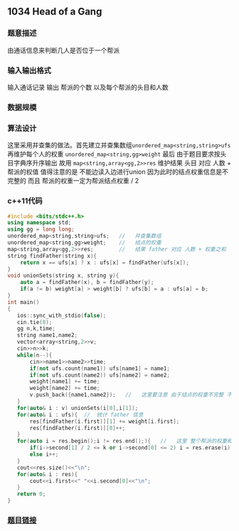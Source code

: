 ##  1034 Head of a Gang 
### 题意描述  
由通话信息来判断几人是否位于一个帮派
### 输入输出格式  
输入通话记录 输出 帮派的个数 以及每个帮派的头目和人数
### 数据规模  
### 算法设计  
这里采用并查集的做法。首先建立并查集数组`unordered_map<string,string>ufs` 再维护每个人的权重 `unordered_map<string,gg>weight` 最后 由于题目要求按头目字典序升序输出 故用 `map<string,array<gg,2>>res` 维护结果 头目 对应 人数 + 帮派的权值 值得注意的是 不能边读入边进行union 因为此时的结点权重信息是不完整的 而且 帮派的权重一定为帮派结点权重 / 2  
### c++11代码  
```cpp
#include <bits/stdc++.h>
using namespace std;
using gg = long long;
unordered_map<string,string>ufs;   //   并查集数组
unordered_map<string,gg>weight;    //   结点的权重
map<string,array<gg,2>>res;        //   结果 father 对应 人数 + 权重之和
string findFather(string x){
    return x == ufs[x] ? x : ufs[x] = findFather(ufs[x]);
}
void unionSets(string x, string y){
    auto a = findFather(x), b = findFather(y);
    if(a != b) weight[a] > weight[b] ? ufs[b] = a : ufs[a] = b;  
}
int main()
{
   ios::sync_with_stdio(false);
   cin.tie(0);
   gg n,k,time;
   string name1,name2;
   vector<array<string,2>>v;  
   cin>>n>>k;
   while(n--){
       cin>>name1>>name2>>time;
       if(not ufs.count(name1)) ufs[name1] = name1;
       if(not ufs.count(name2)) ufs[name2] = name2;
       weight[name1] += time;
       weight[name2] += time;
       v.push_back({name1,name2});   //   这里要注意 由于结点的权重不完整 不能在此处进行unionSets 
   }
   for(auto& i : v) unionSets(i[0],i[1]);
   for(auto& i : ufs){  //  统计 father 信息
       res[findFather(i.first)][1] += weight[i.first];
       res[findFather(i.first)][0]++;
   }
   for(auto i = res.begin();i != res.end();){   //   这里 整个帮派的权重和 一定等于 各个结点的权重和 / 2 
       if(i->second[1] / 2 <= k or i->second[0] <= 2) i = res.erase(i);
       else i++;
   }
   cout<<res.size()<<"\n";
   for(auto& i : res){
       cout<<i.first<<" "<<i.second[0]<<"\n";
   }
   return 0;
}
```
### [题目链接](https://pintia.cn/problem-sets/994805342720868352/problems/994805456881434624)  